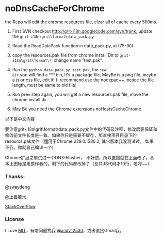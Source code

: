 noDnsCacheForChrome
===================

the Repo will edit the chrome resources file, clear all of cache every 500ms.


1. First SVN checkout http://grit-i18n.googlecode.com/svn/trunk, update the <code>grit-i18n\grit\format\data_pack.py</code>

2. Read the ReadDataPack function in data_pack.py, at (75-90).

3. copy the resources.pak file from chrome install Dir to   <code>grit-i18n\grit\format\\*</code>, change name "test.pak".

4. Run the <code>python data_pack.py test.pak</code>, the <code>new dir</code> you will find a ***.bin, It's a package file,
    MayBe is a png file, maybe a js or css file, edit it! (I recommend use the nodepad++, notice the file length, must be same to old file)

5. Run prev step again, you will get a new resources.pak file, move the chrome install dir.

6. May Be you need the Chrome extensions noHostsCacheChrome.

以下是中文内容

要注意grit-i18n\grit\format\data_pack.py文件中的代码及注释，修改后要保证和修改前文件长度是一致。如果你只是需要不缓存，那直接项目目录下的
resourcs.pak文件（适用于Chrome 229.0.1530.2, 其它版本我没测试过， 如果不行，你就自己编译一个）

Chrome扩展之前试过一个DNS-Flusher， 不好使，所以直接就在上面改了。基本上图标是用原作者的，剩下的代码都改掉了（总共JS代码才10行，嗯哼~~）


### Thanks:
[@swaydeng](https://github.com/swaydeng/DNS-Flusher)

[@上善若水](http://blog.csdn.net/jokers_i/article/details/8802352)

[StackOverFlow](http://stackoverflow.com/a/15039170)

### License
I Love [MIT](http://zh.wikipedia.org/zh/MIT%E8%A8%B1%E5%8F%AF%E8%AD%89)，有啥问题找我  [@andy12530](http://twitter.com/andy12530 "Twitter")，或者直接Gmail我。